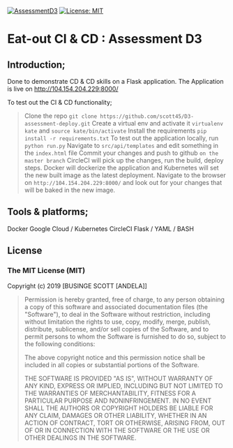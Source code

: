 [![AssessmentD3](https://img.shields.io/badge/My%20Garage-MyGarage-green.svg)]()
[![License: MIT](https://img.shields.io/badge/License-MIT-yellow.svg)](https://opensource.org/licenses/MIT)

# Eat-out CI & CD : Assessment D3

## Introduction;
Done to demonstrate CD & CD skills on a Flask application. 
The Application is live on http://104.154.204.229:8000/

To test out the CI & CD functionality;
> Clone the repo `git clone https://github.com/scott45/D3-assessment-deploy.git`
> Create a virtual env and activate it `virtualenv kate` and `source kate/bin/activate`
> Install the requirements `pip install -r requirements.txt` 
> To test out the application locally, run `python run.py`
> Navigate to `src/api/templates` and edit something in the `index.html` file
> Commit your changes and push to github `on the master branch`
> CircleCI will pick up the changes, run the build, deploy steps. Docker will dockerize the application and Kubernetes will set the new built image as the latest deployment.
> Navigate to the browser on `http://104.154.204.229:8000/` and look out for your changes that will be baked in the new image.

## Tools & platforms;
Docker
Google Cloud / Kubernetes
CircleCI
Flask / YAML / BASH
 
## License

### The MIT License (MIT)

Copyright (c) 2019 [BUSINGE SCOTT [ANDELA]]

> Permission is hereby granted, free of charge, to any person obtaining a copy
> of this software and associated documentation files (the "Software"), to deal
> in the Software without restriction, including without limitation the rights
> to use, copy, modify, merge, publish, distribute, sublicense, and/or sell
> copies of the Software, and to permit persons to whom the Software is
> furnished to do so, subject to the following conditions:
>
> The above copyright notice and this permission notice shall be included in
> all copies or substantial portions of the Software.
>
> THE SOFTWARE IS PROVIDED "AS IS", WITHOUT WARRANTY OF ANY KIND, EXPRESS OR
> IMPLIED, INCLUDING BUT NOT LIMITED TO THE WARRANTIES OF MERCHANTABILITY,
> FITNESS FOR A PARTICULAR PURPOSE AND NONINFRINGEMENT. IN NO EVENT SHALL THE
> AUTHORS OR COPYRIGHT HOLDERS BE LIABLE FOR ANY CLAIM, DAMAGES OR OTHER
> LIABILITY, WHETHER IN AN ACTION OF CONTRACT, TORT OR OTHERWISE, ARISING FROM,
> OUT OF OR IN CONNECTION WITH THE SOFTWARE OR THE USE OR OTHER DEALINGS IN
> THE SOFTWARE.
